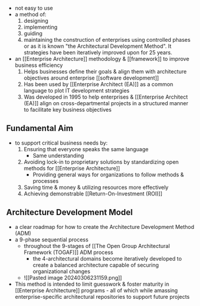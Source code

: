 - not easy to use
- a method of:
	1. designing
	2. implementing
	3. guiding
	4. maintaining
		the construction of enterprises using controlled phases or as it is known "the Architectural Development Method". It strategies have been iteratively improved upon for 25 years.
- an [[Enterprise Architecture]] methodology & [[framework]] to improve business efficiency
	1. Helps businesses define their goals & align them with architecture objectives around enterprise [[software development]]
	2. Has been used by [[Enterprise Architect (EA)]] as a common language to plot IT development strategies
	3. Was developed in 1995 to help enterprises & [[Enterprise Architect (EA)]] align on cross-departmental projects in a structured manner to facilitate key business objectives

## Fundamental Aim
- to support critical business needs by:
	1. Ensuring that everyone speaks the same language
		- Same understanding
	2. Avoiding lock-in to proprietary solutions by standardizing open methods for [[Enterprise Architecture]]
		- Providing general ways for organizations to follow methods & processes
	3. Saving time & money & utilizing resources more effectively
	4. Achieving demonstrable [[Return-On-Investment (ROI)]]

## Architecture Development Model
- a clear roadmap for how to create the Architecture Development Method (ADM)
- a 9-phase sequential process
	- throughout the 9-stages of [[The Open Group Architectural Framework (TOGAF)]] ADM process
		- the 4-architectural domains become iteratively developed to create a balanced architecture capable of securing organizational changes
	- ![[Pasted image 20240306231159.png]]
- This method is intended to limit guesswork & foster maturity in [[Enterprise Architecture]] programs - all of which while amassing enterprise-specific architectural repositories to support future projects